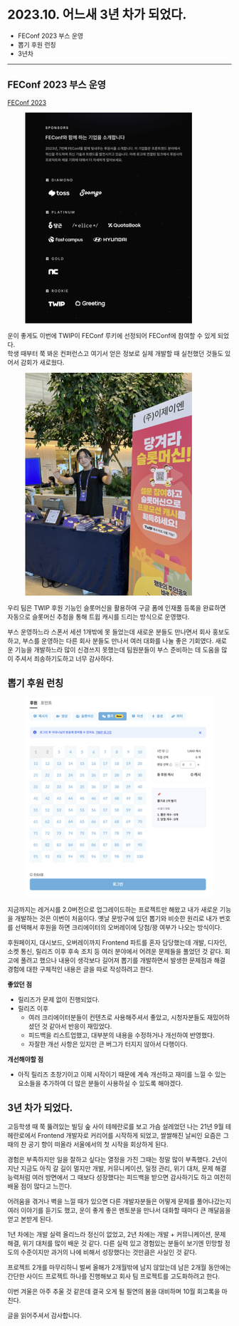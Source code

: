 # 2023.10. 어느새 3년 차가 되었다.

* FEConf 2023 부스 운영
* 뽑기 후원 런칭
* 3년차

***

## FEConf 2023 부스 운영

[FEConf 2023](https://2023.feconf.kr/)

<figure><img src="../../.gitbook/assets/image.png" alt="" width="375"><figcaption></figcaption></figure>

운이 좋게도 이번에 TWIP이 FEConf 루키에 선정되어 FEConf에 참여할 수 있게 되었다.\
학생 때부터 쭉 봐온 컨퍼런스고 여기서 얻은 정보로 실제 개발할 때 실천했던 것들도 있어서 감회가 새로웠다.

<figure><img src="../../.gitbook/assets/IMG_4014.jpeg" alt="" width="375"><figcaption></figcaption></figure>

우리 팀은 TWIP 후원 기능인 슬롯머신을 활용하여 구글 폼에 인재풀 등록을 완료하면 자동으로 슬롯머신 추첨을 통해 트윕 캐시를 드리는 방식으로 운영했다.

부스 운영하느라 스폰서 세션 1개밖에 못 들었는데 새로운 분들도 만나면서 회사 홍보도 하고, 부스를 운영하는 다른 회사 분들도 만나서 여러 대화를 나눌 좋은 기회였다. 새로운 기능을 개발하느라 많이 신경쓰지 못했는데 팀원분들이 부스 준비하는 데 도움을 많이 주셔서 죄송하기도하고 너무 감사하다.



## 뽑기 후원 런칭

<figure><img src="../../.gitbook/assets/image (1).png" alt="" width="563"><figcaption></figcaption></figure>

지금까지는 레거시를 2.0버전으로 업그레이드하는 프로젝트만 해왔고 내가 새로운 기능을 개발하는 것은 이번이 처음이다. 옛날 문방구에 있던 뽑기와 비슷한 원리로 내가 번호를 선택해서 후원을 하면 크리에이터의 오버레이에 당첨/꽝 여부가 나오는 방식이다.

후원페이지, 대시보드, 오버레이까지 Frontend 파트를 혼자 담당했는데 개발, 디자인, 소켓 통신, 릴리즈 이후 후속 조치 등 여러 분야에서 어려운 문제들을 풀었던 것 같다. 회고에 풀려고 했으나 내용이 생각보다 길어져 뽑기를 개발하면서 발생한 문제점과 해결 경험에 대한 구체적인 내용은 글을 따로 작성하려고 한다.



**좋았던 점**

* 릴리즈가 문제 없이 진행되었다.
* 릴리즈 이후
  * 여러 크리에이터분들이 컨텐츠로 사용해주셔서 좋았고, 시청자분들도 재밌어하셨던 것 같아서 반응이 재밌었다.
  * 피드백을 리스트업했고, 대부분의 내용을 수정하거나 개선하여 반영했다.
  * 자잘한 개선 사항은 있지만 큰 버그가 터지지 않아서 다행이다.

**개선해야할 점**

* 아직 릴리즈 초창기이고 이제 시작이기 때문에 계속 개선하고 재미를 느낄 수 있는 요소들을 추가하여 더 많은 분들이 사용하실 수 있도록 해야겠다.



## 3년 차가 되었다.

고등학생 때 쭉 뚫려있는 빌딩 숲 사이 테헤란로를 보고 가슴 설레었던 나는 21년 9월 테헤란로에서 Frontend 개발자로 커리어를 시작하게 되었고, 쌀쌀해진 날씨인 요즘은 그때의 찬 공기 향이 떠올라 서울에서의 첫 시작을 회상하게 된다.



경험은 부족하지만 일을 잘하고 싶다는 열정을 가진 그때는 정말 많이 부족했다. 2년이 지난 지금도 아직 갈 길이 멀지만 개발, 커뮤니케이션, 일정 관리, 위기 대처, 문제 해결 능력처럼 여러 방면에서 그 때보다 성장했다는 피드백을 받으면 감사하기도 하고 여전히 배울 점이 많다고 느낀다.



어려움을 겪거나 벽을 느낄 때가 있으면 다른 개발자분들은 어떻게 문제를 풀어나갔는지 여러 이야기를 듣기도 했고, 운이 좋게 좋은 멘토분을 만나서 대화할 때마다 큰 깨달음을 얻고 본받게 된다.

1년 차에는 개발 실력 올리느라 정신이 없었고, 2년 차에는 개발 + 커뮤니케이션, 문제 해결, 위기 대처를 많이 배운 것 같다. 다른 실력 있고 경험있는 분들이 보기엔 민망할 정도의 수준이지만 과거의 나에 비해서 성장했다는 것만큼은 사실인 것 같다.

프로젝트 2개를 마무리하니 벌써 올해가 2개월밖에 남지 않았는데 남은 2개월 동안에는 간단한 사이드 프로젝트 하나를 진행해보고 회사 팀 프로젝트를 고도화하려고 한다.

이번 겨울은 아주 추울 것 같은데 결국 오게 될 필연의 봄을 대비하며 10월 회고록을 마친다.



글을 읽어주셔서 감사합니다.
